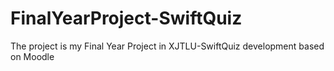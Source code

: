 # FinalYearProject-SwiftQuiz
The project is my Final Year Project in XJTLU-SwiftQuiz development based on Moodle 
